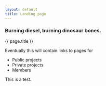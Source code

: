 ```yaml
---
layout: default
title: Landing page
---
```


### Burning diesel, burning dinosaur bones.

{{ page.title }}

Eventually this will contain links to pages for

- Public projects
- Private projects
- Members

This is a test.
